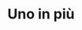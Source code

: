 ---
workId: "uno"
pageType: "WORK"
title: "Uno in più"
taxonomy:
  category: "blog"
  tag: [cat1, cat2, cat3]
it:
  cat: "prova"
---